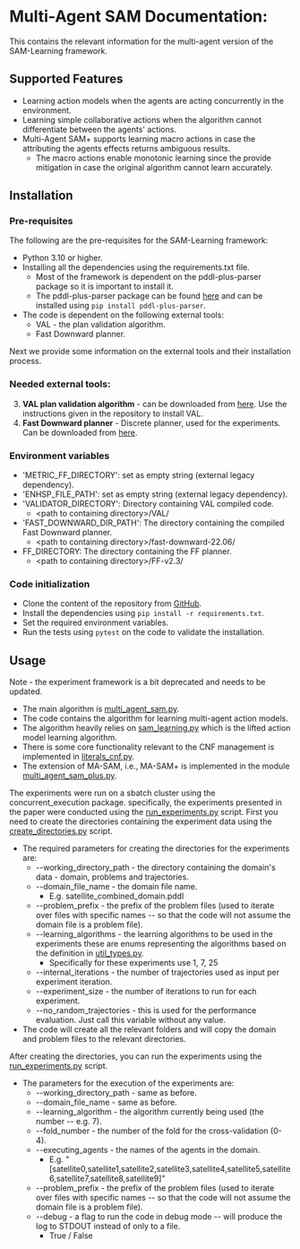 # Multi-Agent SAM Documentation:

This contains the relevant information for the multi-agent version of the SAM-Learning framework.

## Supported Features
* Learning action models when the agents are acting concurrently in the environment.
* Learning simple collaborative actions when the algorithm cannot differentiate between the agents' actions.
* Multi-Agent SAM+ supports learning macro actions in case the attributing the agents effects returns ambiguous results.
  * The macro actions enable monotonic learning since the provide mitigation in case the original algorithm cannot learn accurately.

## Installation

### Pre-requisites

The following are the pre-requisites for the SAM-Learning framework:
* Python 3.10 or higher.
* Installing all the dependencies using the requirements.txt file.
  * Most of the framework is dependent on the pddl-plus-parser package so it is important to install it.
  * The pddl-plus-parser package can be found [here](https://pypi.org/project/pddl-plus-parser/) and can be installed using `pip install pddl-plus-parser`.
* The code is dependent on the following external tools:
  * VAL - the plan validation algorithm.
  * Fast Downward planner.

Next we provide some information on the external tools and their installation process.

### Needed external tools:
3. **VAL plan validation algorithm** - can be downloaded from [here](https://github.com/KCL-Planning/VAL). Use the instructions given in the repository to install VAL.
4. **Fast Downward planner** - Discrete planner, used for the experiments. Can be downloaded from [here](https://www.fast-downward.org/HomePage).


### Environment variables

* 'METRIC_FF_DIRECTORY': set as empty string (external legacy dependency).
* 'ENHSP_FILE_PATH': set as empty string (external legacy dependency).
* 'VALIDATOR_DIRECTORY': Directory containing VAL compiled code.
  * \<path to containing directory>/VAL/
* 'FAST_DOWNWARD_DIR_PATH': The directory containing the compiled Fast Downward planner.
  * \<path to containing directory>/fast-downward-22.06/
* FF_DIRECTORY: The directory containing the FF planner.
  * \<path to containing directory>/FF-v2.3/

### Code initialization

* Clone the content of the repository from [GitHub](https://github.com/SPL-BGU/ma-sam.git).
* Install the dependencies using `pip install -r requirements.txt`.
* Set the required environment variables.
* Run the tests using `pytest` on the code to validate the installation.


## Usage
Note - the experiment framework is a bit deprecated and needs to be updated.

* The main algorithm is [multi_agent_sam.py](sam_learning/learners/multi_agent_sam.py). 
* The code contains the algorithm for learning multi-agent action models.
* The algorithm heavily relies on [sam_learning.py](sam_learning/learners/sam_learning.py) which is the lifted action model learning algorithm.
* There is some core functionality relevant to the CNF management is implemented in [literals_cnf.py](sam_learning/core/propositional_operations/literals_cnf.py).
* The extension of MA-SAM, i.e., MA-SAM+ is implemented in the module [multi_agent_sam_plus.py](sam_learning/learners/ma_sam_plus.py).

The experiments were run on a sbatch cluster using the concurrent_execution package.
specifically, the experiments presented in the paper were conducted using the [run_experiments.py](experiments/concurrent_execution/parallel_multi_agent_experiment_runner_with_triplets.py) script.
First you need to create the directories containing the experiment data using the [create_directories.py](experiments/concurrent_execution/folder_creation_for_parallel_execution.py) script.
* The required parameters for creating the directories for the experiments are:
  * --working_directory_path - the directory containing the domain's data - domain, problems and trajectories.
  * --domain_file_name - the domain file name.
    * E.g. satellite_combined_domain.pddl
  * --problem_prefix - the prefix of the problem files (used to iterate over files with specific names -- so that the code will not assume the domain file is a problem file).
  * --learning_algorithms - the learning algorithms to be used in the experiments these are enums representing the algorithms based on the definition in [util_types.py](utilities/util_types.py).
    * Specifically for these experiments use 1, 7, 25
  * --internal_iterations - the number of trajectories used as input per experiment iteration.
  * --experiment_size - the number of iterations to run for each experiment.
  * --no_random_trajectories - this is used for the performance evaluation. Just call this variable without any value.
* The code will create all the relevant folders and will copy the domain and problem files to the relevant directories.

After creating the directories, you can run the experiments using the [run_experiments.py](experiments/concurrent_execution/parallel_multi_agent_experiment_runner_with_triplets.py) script.
* The parameters for the execution of the experiments are:
  * --working_directory_path - same as before.
  * --domain_file_name - same as before.
  * --learning_algorithm - the algorithm currently being used (the number -- e.g. 7).
  * --fold_number - the number of the fold for the cross-validation (0-4). 
  * --executing_agents - the names of the agents in the domain.
    * E.g. "[satellite0,satellite1,satellite2,satellite3,satellite4,satellite5,satellite6,satellite7,satellite8,satellite9]"
  * --problem_prefix - the prefix of the problem files (used to iterate over files with specific names -- so that the code will not assume the domain file is a problem file).
  * --debug - a flag to run the code in debug mode -- will produce the log to STDOUT instead of only to a file. 
    * True / False

